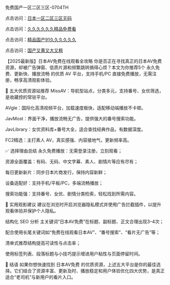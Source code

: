 
免费国产一区二区三区-0704TH

点击访问：<a href="https://gsd-agv.pages.dev/">日本一区二区三区无码</a>

点击访问：<a href="https://gda-c7m.pages.dev/">久久久久久久精品免费看</a>

点击访问：<a href="https://tfda.pages.dev/">精品国产91久久久久久久</a>

点击访问：<a href="https://bered.pages.dev/">国产又黄又大又粗</a>


【2025最新版】日本AV免费在线观看全攻略
你是否正在寻找真正的日本AV免费资源，却被广告弹窗、低质片源和频繁跳转搞得心烦？本文为你推荐5个 永久免费、更新快、播放流畅 的优质 AV 平台，支持手机/PC 直接免费播放，无需注册，畅享高清观影体验。

🎯 五大优质资源站推荐
MissAV：导航型站点，分类多元，支持番号、女优筛选，是收藏控的常驻平台。

AVgle：国际化高清视频平台，加载速度极快，适配移动端播放不卡顿。

JavMost：界面干净，播放流畅无广告，提供强大的番号搜索功能。

JavLibrary：女优资料库+番号大全，适合查找经典作品，有数据深度。

FC2精选：主打素人 AV，真实感强、内容接地气，更新频率高。

✅ 选择理由总结
永久免费播放：无需登录注册，立刻观看；

资源全面覆盖：有码、无码、中文字幕、素人、剧情片等应有尽有；

每日更新新片：同步日本片商发行，保持内容新鲜；

设备适配好：支持手机/平板/PC，多端流畅播放；

搜索功能强：支持番号、女优、剧情分类检索，轻松找到所需内容。

🔧 实用观影建议
建议在浏览时开启浏览器隐私模式并使用广告拦截插件，以提升观看体验并保护个人隐私。

结构化 SEO 分析
主关键词“日本AV免费”在标题、副标题、正文合理出现3–4次；

配合使用长尾关键词如“免费在线观看日本AV”、“番号搜索”、“看片无广告”等；

清单式推荐结构提高可读性与点击率；

使用标签列表、段落标题与小技巧提示增进用户粘性与页面停留时间。

📌 结语
如果你想快速找到 日本AV免费 的优质资源，上述五大平台是你的最佳选择。它们结合了资源丰富、更新及时、播放稳定和用户体验优化四大优势，是真正适合“老司机”与新用户的看片入口。







<span style="display:none;">[Canonical link]( https://github.com/tn250241/752152 ）</span>

